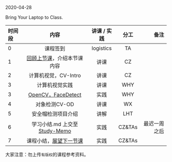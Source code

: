 2020-04-28

Bring Your Laptop to Class. 

| 时间段   |  内容     |  讲课 / 实践     |   分工  |   备注       |
| :---     | :----:    |   :----:    |    :----:    |       ---: |
|   0      | 课程签到     |  logistics   |     TA     |        |
|   1      | [回顾上节课](../WW10/WW10-stis-plan.md)，介绍本节课内容 |    讲课     |   CZ   |      |
|   2      | 计算机视觉，CV-Intro |  讲课    |    CZ    |         |
|   3      | 计算机视觉实践   |  讲课    |   WHY      |         |
|   3      | [OpenCV，FaceDetect](https://github.com/saturn-lab/STIS-2020S/tree/master/IntelligentComputing/face-detect)   |  实践    |   WHY      |         |
|   4      | 对象检测CV-OD | 讲课   |  WX|   |
|   5      | 安全帽检测项目介绍 |   讲解   |  LHT|  |
|   6      | 学习小结.md 上交至[Study-Memo](../../Study-Memo)   |  实践    |     CZ&TAs     |   最迟一周之后     |
|   7      | 课程小结，[展望下一节课](../WW12/WW12-stis-plan.md)   |  实践    |     CZ&TAs     |      |



大家注意：勿上传``有版权``的课程参考资料。
